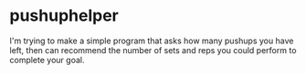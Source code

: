 # pushuphelper
I'm trying to make a simple program that asks how many pushups you have left, then can recommend the number of sets and reps you could perform to complete your goal.
